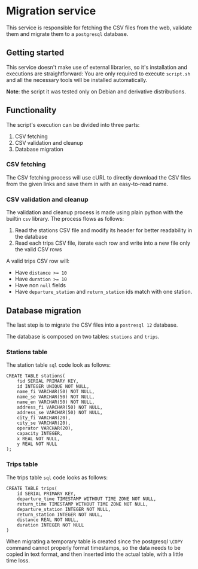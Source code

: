 # Migration service

This service is responsible for fetching the CSV files from the web, validate them and migrate them to a `postgresql` database.

## Getting started

This service doesn't make use of external libraries, so it's installation and executions are straightforward: 
You are only required to execute `script.sh` and all the necessary tools will be installed automatically.

**Note**: the script it was tested only on Debian and derivative distributions.

## Functionality

The script's execution can be divided into three parts:

1. CSV fetching
2. CSV validation and cleanup
3. Database migration

### CSV fetching

The CSV fetching process will use cURL to directly download the CSV files from the given links and save them in with an 
easy-to-read name.

### CSV validation and cleanup

The validation and cleanup process is made using plain python with the builtin `csv` library.
The process flows as follows:

1. Read the stations CSV file and modify its header for better readability in the database
2. Read each trips CSV file, iterate each row and write into a new file only the valid CSV rows

A valid trips CSV row will:

- Have `distance >= 10`
- Have `duration >= 10`
- Have non `null` fields
- Have `departure_station` and `return_station` ids match with one station.

## Database migration

The last step is to migrate the CSV files into a `postresql 12` database.

The database is composed on two tables: `stations` and `trips`.

### Stations table

The station table `sql` code look as follows:

```postgresql
CREATE TABLE stations(
    fid SERIAL PRIMARY KEY,
    id INTEGER UNIQUE NOT NULL,
    name_fi VARCHAR(50) NOT NULL,
    name_se VARCHAR(50) NOT NULL,
    name_en VARCHAR(50) NOT NULL,
    address_fi VARCHAR(50) NOT NULL,
    address_se VARCHAR(50) NOT NULL,
    city_fi VARCHAR(20),
    city_se VARCHAR(20),
    operator VARCHAR(20),
    capacity INTEGER,
    x REAL NOT NULL,
    y REAL NOT NULL
);
```

### Trips table

The trips table `sql` code looks as follows:
 
```postgresql
CREATE TABLE trips(
    id SERIAL PRIMARY KEY,
    departure_time TIMESTAMP WITHOUT TIME ZONE NOT NULL,
    return_time TIMESTAMP WITHOUT TIME ZONE NOT NULL,
    departure_station INTEGER NOT NULL,
    return_station INTEGER NOT NULL,
    distance REAL NOT NULL,
    duration INTEGER NOT NULL
)
```

When migrating a temporary table is created since the postgresql `\COPY` command cannot properly format timestamps,
so the data needs to be copied in text format, and then inserted into the actual table, with a little time loss.